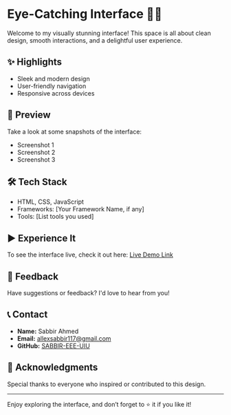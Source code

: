 # Eye-Catching Interface 🎨✨

Welcome to my visually stunning interface! This space is all about clean design, smooth interactions, and a delightful user experience.

## ✨ Highlights
- Sleek and modern design
- User-friendly navigation
- Responsive across devices

## 📸 Preview
Take a look at some snapshots of the interface:
- Screenshot 1
- Screenshot 2
- Screenshot 3

## 🛠️ Tech Stack
- HTML, CSS, JavaScript
- Frameworks: [Your Framework Name, if any]
- Tools: [List tools you used]

## ▶️ Experience It
To see the interface live, check it out here:
[Live Demo Link](#)

## 🤝 Feedback
Have suggestions or feedback? I'd love to hear from you!

## 📞 Contact
- **Name:** Sabbir Ahmed
- **Email:** allexsabbir117@gmail.com
- **GitHub:** [SABBIR-EEE-UIU](https://github.com/SABBIR-EEE-UIU)

## 🙌 Acknowledgments
Special thanks to everyone who inspired or contributed to this design.

---

Enjoy exploring the interface, and don’t forget to ⭐ it if you like it!
